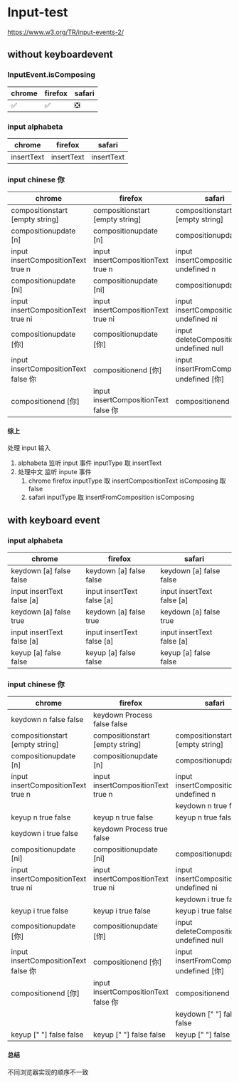 # Input-test

https://www.w3.org/TR/input-events-2/

## without keyboardevent

### InputEvent.isComposing

| chrome | firefox | safari |
| ------ | ------- | ------ |
| ✅     | ✅      | ❎     |

### input alphabeta

| chrome     | firefox    | safari     |
| ---------- | ---------- | ---------- |
| insertText | insertText | insertText |

### input chinese 你

| chrome                               | firefox                              | safari                                     |
| ------------------------------------ | ------------------------------------ | ------------------------------------------ |
| compositionstart [empty string]      | compositionstart [empty string]      | compositionstart [empty string]            |
| compositionupdate [n]                | compositionupdate [n]                | compositionupdate [n]                      |
| input insertCompositionText true n   | input insertCompositionText true n   | input insertCompositionText undefined n    |
| compositionupdate [ni]               | compositionupdate [ni]               | compositionupdate [ni]                     |
| input insertCompositionText true ni  | input insertCompositionText true ni  | input insertCompositionText undefined ni   |
| compositionupdate [你]               | compositionupdate [你]               | input deleteCompositionText undefined null |
| input insertCompositionText false 你 | compositionend [你]                  | input insertFromComposition undefined [你] |
| compositionend [你]                  | input insertCompositionText false 你 | compositionend [你]                        |

#### 综上

处理 input 输入

1. alphabeta 监听 input 事件 inputType 取 insertText
2. 处理中文 监听 inpute 事件
   1. chrome firefox inputType 取 insertCompositionText isComposing 取 false
   2. safari inputType 取 insertFromComposition isComposing

## with keyboard event

### input alphabeta

| chrome                     | firefox                    | safari                     |
| -------------------------- | -------------------------- | -------------------------- |
| keydown [a] false false    | keydown [a] false false    | keydown [a] false false    |
| input insertText false [a] | input insertText false [a] | input insertText false [a] |
| keydown [a] false true     | keydown [a] false true     | keydown [a] false true     |
| input insertText false [a] | input insertText false [a] | input insertText false [a] |
| keyup [a] false false      | keyup [a] false false      | keyup [a] false false      |

### input chinese 你

| chrome                               | firefox                              | safari                                     |
| ------------------------------------ | ------------------------------------ | ------------------------------------------ |
| keydown n false false                | keydown Process false false          |                                            |
| compositionstart [empty string]      | compositionstart [empty string]      | compositionstart [empty string]            |
| compositionupdate [n]                | compositionupdate [n]                | compositionupdate [n]                      |
| input insertCompositionText true n   | input insertCompositionText true n   | input insertCompositionText undefined n    |
|                                      |                                      | keydown n true false                       |
| keyup n true false                   | keyup n true false                   | keyup n true false                         |
| keydown i true false                 | keydown Process true false           |                                            |
| compositionupdate [ni]               | compositionupdate [ni]               | compositionupdate [ni]                     |
| input insertCompositionText true ni  | input insertCompositionText true ni  | input insertCompositionText undefined ni   |
|                                      |                                      | keydown i true false                       |
| keyup i true false                   | keyup i true false                   | keyup i true false                         |
| compositionupdate [你]               | compositionupdate [你]               | input deleteCompositionText undefined null |
| input insertCompositionText false 你 | compositionend [你]                  | input insertFromComposition undefined [你] |
| compositionend [你]                  | input insertCompositionText false 你 | compositionend [你]                        |
|                                      |                                      | keydown [" "] false false                  |
| keyup [" "] false false              | keyup [" "] false false              | keyup [" "] false false                    |

#### 总结

不同浏览器实现的顺序不一致
